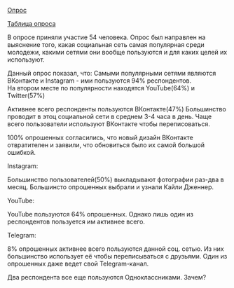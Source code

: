 [Опрос](https://docs.google.com/forms/d/1VA3qtAZ3jg-Wt3_7VzUhrcHIA1D6vfwbDLBkoYgbcA8/edit?usp=sharing)

[Таблица опроса](https://docs.google.com/spreadsheets/d/18k-6RuYcva_YtFGLNID09gYKS3Hbr9S5-3WWeFm8ZZE/edit#gid=688439064)

В опросе приняли участие 54 человека. Опрос был направлен на выяснение того, какая социальная сеть самая популярная среди молодежи, какими сетями они вообще пользуются и для каких целей их используют.

Данный опрос показал, что: 
Самыми популярными сетями являются ВКонтакте и Instagram - ими пользуются 94% респондентов.  
На втором месте по популярности находятся YouTube(64%) и Twitter(57%)

Активнее всего респонденты пользуются ВКонтакте(47%)
Большинство проводит в этоц социальной сети в среднем 3-4 часа в день.
Чаще всего пользователи используют ВКонтакте чтобы переписоваться. 

100% опрошенных согласились, что новый дизайн ВКонтакте отвратителен и заявили, что обновиться было их самой большой ошибкой.

Instagram: 

Большинство пользователей(50%) выкладывают фотографии раз-два в месяц. Большинсто опрошенных выбрали и узнали Кайли Дженнер. 

YouTube:

YouTube пользуются 64% опрошенных. Однако лишь один из респондентов пользуется им активнее всего. 

Telegram: 

8% опрошенных активнее всего пользуются данной соц. сетью. Из них большинство использует её чтобы переписываться с друзьями. Один из опрошенных даже ведет свой Telegram-канал.

Два респондента все еще пользуются Одноклассниками. Зачем?
